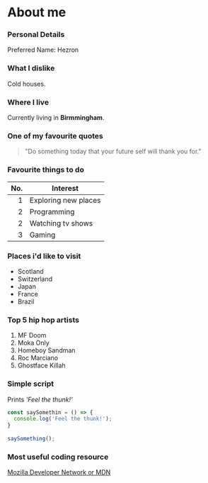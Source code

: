 <!-- <picture>
  <source media="(prefers-color-scheme: dark)" srcset="https://user-images.githubusercontent.com/25423296/163456776-7f95b81a-f1ed-45f7-b7ab-8fa810d529fa.png">
  <source media="(prefers-color-scheme: light)" srcset="https://user-images.githubusercontent.com/25423296/163456779-a8556205-d0a5-45e2-ac17-42d089e3c3f8.png">
  <img alt="Shows an illustrated sun in light mode and a moon with stars in dark mode." src="https://user-images.githubusercontent.com/25423296/163456779-a8556205-d0a5-45e2-ac17-42d089e3c3f8.png">
</picture> -->

# About me

### Personal Details

Preferred Name: Hezron

### What I dislike

Cold houses.

### Where I live

Currently living in **Birmmingham**.<br>

### One of my favourite quotes

> "Do something today that your future self will thank you for."

### Favourite things to do

| No.  | Interest                  |
|-----:|---------------------------|
|     1| Exploring new places      |
|     2| Programming               |
|     2| Watching tv shows         |
|     3| Gaming                    |


### Places i'd like to visit

- Scotland
- Switzerland
- Japan
- France
- Brazil


### Top 5 hip hop artists

1. MF Doom
2. Moka Only
3. Homeboy Sandman
4. Roc Marciano
5. Ghostface Killah


### Simple script

Prints *'Feel the thunk!'* 

```javascript
const saySomethin = () => {
  console.log('Feel the thunk!');
}
  
saySomething();
```

### Most useful coding resource

[Mozilla Developer Network or MDN](https://developer.mozilla.org/en-US/)
